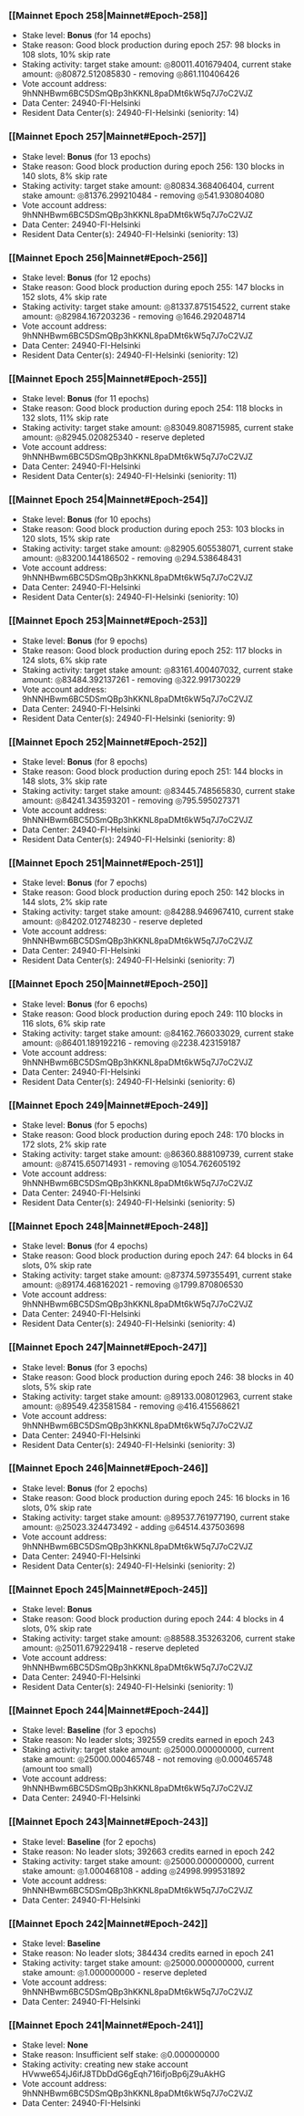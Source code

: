 ### [[Mainnet Epoch 258|Mainnet#Epoch-258]]
* Stake level: **Bonus** (for 14 epochs)
* Stake reason: Good block production during epoch 257: 98 blocks in 108 slots, 10% skip rate
* Staking activity: target stake amount: ◎80011.401679404, current stake amount: ◎80872.512085830 - removing ◎861.110406426
* Vote account address: 9hNNHBwm6BC5DSmQBp3hKKNL8paDMt6kW5q7J7oC2VJZ
* Data Center: 24940-FI-Helsinki
* Resident Data Center(s): 24940-FI-Helsinki (seniority: 14)
### [[Mainnet Epoch 257|Mainnet#Epoch-257]]
* Stake level: **Bonus** (for 13 epochs)
* Stake reason: Good block production during epoch 256: 130 blocks in 140 slots, 8% skip rate
* Staking activity: target stake amount: ◎80834.368406404, current stake amount: ◎81376.299210484 - removing ◎541.930804080
* Vote account address: 9hNNHBwm6BC5DSmQBp3hKKNL8paDMt6kW5q7J7oC2VJZ
* Data Center: 24940-FI-Helsinki
* Resident Data Center(s): 24940-FI-Helsinki (seniority: 13)
### [[Mainnet Epoch 256|Mainnet#Epoch-256]]
* Stake level: **Bonus** (for 12 epochs)
* Stake reason: Good block production during epoch 255: 147 blocks in 152 slots, 4% skip rate
* Staking activity: target stake amount: ◎81337.875154522, current stake amount: ◎82984.167203236 - removing ◎1646.292048714
* Vote account address: 9hNNHBwm6BC5DSmQBp3hKKNL8paDMt6kW5q7J7oC2VJZ
* Data Center: 24940-FI-Helsinki
* Resident Data Center(s): 24940-FI-Helsinki (seniority: 12)
### [[Mainnet Epoch 255|Mainnet#Epoch-255]]
* Stake level: **Bonus** (for 11 epochs)
* Stake reason: Good block production during epoch 254: 118 blocks in 132 slots, 11% skip rate
* Staking activity: target stake amount: ◎83049.808715985, current stake amount: ◎82945.020825340 - reserve depleted
* Vote account address: 9hNNHBwm6BC5DSmQBp3hKKNL8paDMt6kW5q7J7oC2VJZ
* Data Center: 24940-FI-Helsinki
* Resident Data Center(s): 24940-FI-Helsinki (seniority: 11)
### [[Mainnet Epoch 254|Mainnet#Epoch-254]]
* Stake level: **Bonus** (for 10 epochs)
* Stake reason: Good block production during epoch 253: 103 blocks in 120 slots, 15% skip rate
* Staking activity: target stake amount: ◎82905.605538071, current stake amount: ◎83200.144186502 - removing ◎294.538648431
* Vote account address: 9hNNHBwm6BC5DSmQBp3hKKNL8paDMt6kW5q7J7oC2VJZ
* Data Center: 24940-FI-Helsinki
* Resident Data Center(s): 24940-FI-Helsinki (seniority: 10)
### [[Mainnet Epoch 253|Mainnet#Epoch-253]]
* Stake level: **Bonus** (for 9 epochs)
* Stake reason: Good block production during epoch 252: 117 blocks in 124 slots, 6% skip rate
* Staking activity: target stake amount: ◎83161.400407032, current stake amount: ◎83484.392137261 - removing ◎322.991730229
* Vote account address: 9hNNHBwm6BC5DSmQBp3hKKNL8paDMt6kW5q7J7oC2VJZ
* Data Center: 24940-FI-Helsinki
* Resident Data Center(s): 24940-FI-Helsinki (seniority: 9)
### [[Mainnet Epoch 252|Mainnet#Epoch-252]]
* Stake level: **Bonus** (for 8 epochs)
* Stake reason: Good block production during epoch 251: 144 blocks in 148 slots, 3% skip rate
* Staking activity: target stake amount: ◎83445.748565830, current stake amount: ◎84241.343593201 - removing ◎795.595027371
* Vote account address: 9hNNHBwm6BC5DSmQBp3hKKNL8paDMt6kW5q7J7oC2VJZ
* Data Center: 24940-FI-Helsinki
* Resident Data Center(s): 24940-FI-Helsinki (seniority: 8)
### [[Mainnet Epoch 251|Mainnet#Epoch-251]]
* Stake level: **Bonus** (for 7 epochs)
* Stake reason: Good block production during epoch 250: 142 blocks in 144 slots, 2% skip rate
* Staking activity: target stake amount: ◎84288.946967410, current stake amount: ◎84202.012748230 - reserve depleted
* Vote account address: 9hNNHBwm6BC5DSmQBp3hKKNL8paDMt6kW5q7J7oC2VJZ
* Data Center: 24940-FI-Helsinki
* Resident Data Center(s): 24940-FI-Helsinki (seniority: 7)
### [[Mainnet Epoch 250|Mainnet#Epoch-250]]
* Stake level: **Bonus** (for 6 epochs)
* Stake reason: Good block production during epoch 249: 110 blocks in 116 slots, 6% skip rate
* Staking activity: target stake amount: ◎84162.766033029, current stake amount: ◎86401.189192216 - removing ◎2238.423159187
* Vote account address: 9hNNHBwm6BC5DSmQBp3hKKNL8paDMt6kW5q7J7oC2VJZ
* Data Center: 24940-FI-Helsinki
* Resident Data Center(s): 24940-FI-Helsinki (seniority: 6)
### [[Mainnet Epoch 249|Mainnet#Epoch-249]]
* Stake level: **Bonus** (for 5 epochs)
* Stake reason: Good block production during epoch 248: 170 blocks in 172 slots, 2% skip rate
* Staking activity: target stake amount: ◎86360.888109739, current stake amount: ◎87415.650714931 - removing ◎1054.762605192
* Vote account address: 9hNNHBwm6BC5DSmQBp3hKKNL8paDMt6kW5q7J7oC2VJZ
* Data Center: 24940-FI-Helsinki
* Resident Data Center(s): 24940-FI-Helsinki (seniority: 5)
### [[Mainnet Epoch 248|Mainnet#Epoch-248]]
* Stake level: **Bonus** (for 4 epochs)
* Stake reason: Good block production during epoch 247: 64 blocks in 64 slots, 0% skip rate
* Staking activity: target stake amount: ◎87374.597355491, current stake amount: ◎89174.468162021 - removing ◎1799.870806530
* Vote account address: 9hNNHBwm6BC5DSmQBp3hKKNL8paDMt6kW5q7J7oC2VJZ
* Data Center: 24940-FI-Helsinki
* Resident Data Center(s): 24940-FI-Helsinki (seniority: 4)
### [[Mainnet Epoch 247|Mainnet#Epoch-247]]
* Stake level: **Bonus** (for 3 epochs)
* Stake reason: Good block production during epoch 246: 38 blocks in 40 slots, 5% skip rate
* Staking activity: target stake amount: ◎89133.008012963, current stake amount: ◎89549.423581584 - removing ◎416.415568621
* Vote account address: 9hNNHBwm6BC5DSmQBp3hKKNL8paDMt6kW5q7J7oC2VJZ
* Data Center: 24940-FI-Helsinki
* Resident Data Center(s): 24940-FI-Helsinki (seniority: 3)
### [[Mainnet Epoch 246|Mainnet#Epoch-246]]
* Stake level: **Bonus** (for 2 epochs)
* Stake reason: Good block production during epoch 245: 16 blocks in 16 slots, 0% skip rate
* Staking activity: target stake amount: ◎89537.761977190, current stake amount: ◎25023.324473492 - adding ◎64514.437503698
* Vote account address: 9hNNHBwm6BC5DSmQBp3hKKNL8paDMt6kW5q7J7oC2VJZ
* Data Center: 24940-FI-Helsinki
* Resident Data Center(s): 24940-FI-Helsinki (seniority: 2)
### [[Mainnet Epoch 245|Mainnet#Epoch-245]]
* Stake level: **Bonus**
* Stake reason: Good block production during epoch 244: 4 blocks in 4 slots, 0% skip rate
* Staking activity: target stake amount: ◎88588.353263206, current stake amount: ◎25011.679229418 - reserve depleted
* Vote account address: 9hNNHBwm6BC5DSmQBp3hKKNL8paDMt6kW5q7J7oC2VJZ
* Data Center: 24940-FI-Helsinki
* Resident Data Center(s): 24940-FI-Helsinki (seniority: 1)
### [[Mainnet Epoch 244|Mainnet#Epoch-244]]
* Stake level: **Baseline** (for 3 epochs)
* Stake reason: No leader slots; 392559 credits earned in epoch 243
* Staking activity: target stake amount: ◎25000.000000000, current stake amount: ◎25000.000465748 - not removing ◎0.000465748 (amount too small)
* Vote account address: 9hNNHBwm6BC5DSmQBp3hKKNL8paDMt6kW5q7J7oC2VJZ
* Data Center: 24940-FI-Helsinki
### [[Mainnet Epoch 243|Mainnet#Epoch-243]]
* Stake level: **Baseline** (for 2 epochs)
* Stake reason: No leader slots; 392663 credits earned in epoch 242
* Staking activity: target stake amount: ◎25000.000000000, current stake amount: ◎1.000468108 - adding ◎24998.999531892
* Vote account address: 9hNNHBwm6BC5DSmQBp3hKKNL8paDMt6kW5q7J7oC2VJZ
* Data Center: 24940-FI-Helsinki
### [[Mainnet Epoch 242|Mainnet#Epoch-242]]
* Stake level: **Baseline**
* Stake reason: No leader slots; 384434 credits earned in epoch 241
* Staking activity: target stake amount: ◎25000.000000000, current stake amount: ◎1.000000000 - reserve depleted
* Vote account address: 9hNNHBwm6BC5DSmQBp3hKKNL8paDMt6kW5q7J7oC2VJZ
* Data Center: 24940-FI-Helsinki
### [[Mainnet Epoch 241|Mainnet#Epoch-241]]
* Stake level: **None**
* Stake reason: Insufficient self stake: ◎0.000000000
* Staking activity: creating new stake account HVwwe654jJ6ifJ8TDbDdG6gEqh716ifjoBp6jZ9uAkHG
* Vote account address: 9hNNHBwm6BC5DSmQBp3hKKNL8paDMt6kW5q7J7oC2VJZ
* Data Center: 24940-FI-Helsinki